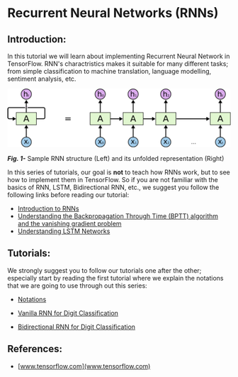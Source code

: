 # Recurrent Neural Networks (RNNs)

## Introduction:

In this tutorial we will learn about implementing Recurrent Neural Network in TensorFlow. 
RNN's charactristics makes it suitable for many different tasks; from simple classification to machine translation, language modelling, sentiment analysis, etc.


![NN classifier](Tutorials/files/01.png)

___Fig. 1-___ Sample RNN structure (Left) and its unfolded representation (Right)


In this series of tutorials, our goal is __not__ to teach how RNNs work, but to see how to implement them in TensorFlow. So if you are not familiar with the basics of RNN, LSTM, Bidirectional RNN, etc., we suggest you follow the following links before reading our tutorial:

- [Introduction to RNNs](http://www.wildml.com/2015/09/recurrent-neural-networks-tutorial-part-1-introduction-to-rnns/)
- [Understanding the Backpropagation Through Time (BPTT) algorithm and the vanishing gradient problem](http://www.wildml.com/2015/09/recurrent-neural-networks-tutorial-part-1-introduction-to-rnns/)
- [Understanding LSTM Networks](https://colah.github.io/posts/2015-08-Understanding-LSTMs/)


## Tutorials:

We strongly suggest you to follow our tutorials one after the other; especially start by reading the first tutorial where we explain the notations that we are going to use through out this series:

- [Notations](https://github.com/easy-tensorflow/easy-tensorflow/blob/master/7_Recurrent_Neural_Network/Tutorials/01_Notations.ipynb)
- [Vanilla RNN for Digit Classification](https://github.com/easy-tensorflow/easy-tensorflow/blob/master/7_Recurrent_Neural_Network/Tutorials/05_Vanilla_RNN_for_Classification.ipynb)

- [Bidirectional RNN for Digit Classification](https://github.com/easy-tensorflow/easy-tensorflow/blob/master/7_Recurrent_Neural_Network/Tutorials/06_Bidirectional_RNN_for_Classification.ipynb)

## References:
* [www.tensorflow.com](www.tensorflow.com)
